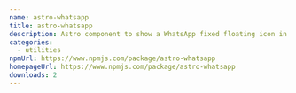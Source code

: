 ```yaml
---
name: astro-whatsapp
title: astro-whatsapp
description: Astro component to show a WhatsApp fixed floating icon in your website.
categories:
  - utilities
npmUrl: https://www.npmjs.com/package/astro-whatsapp
homepageUrl: https://www.npmjs.com/package/astro-whatsapp
downloads: 2
---
```

